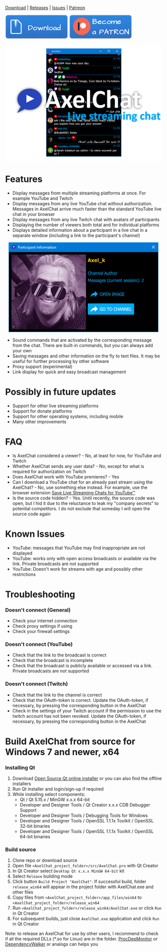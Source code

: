[Download](https://github.com/3dproger/axelchat/releases/latest/) |
[Releases](https://github.com/3dproger/AxelChat/releases) |
[Issues](https://github.com/3dproger/AxelChat/issues) |
[Patreon](https://patreon.com/axel_k)

[<img src="images/button-download.png">](https://github.com/3dproger/AxelChat/releases)
[![Patreon](https://raw.githubusercontent.com/3dproger/AxelChat/main/images/button-patron.png)](https://patreon.com/axel_k)

<p align="center">
  <img src="images/github-social5b.png">
</p>

# Features
- Display messages from multiple streaming platforms at once. For example YouTube and Twitch
- Display messages from any live YouTube chat without authorization. Messages in AxelChat arrive much faster than the standard YouTube live chat in your browser
- Display messages from any live Twitch chat with avatars of participants
- Displaying the number of viewers both total and for individual platforms
- Displays detailed information about a participant in a live chat in a separate window (including a link to the participant's channel)
<p align="center">
  <img src="images/9.png">
</p>

- Sound commands that are activated by the corresponding message from the chat. There are built-in commands, but you can always add your own
- Saving messages and other information on the fly to text files. It may be useful for further processing by other software
- Proxy support (experimental)
- Link display for quick and easy broadcast management

# Possibly in future updates
- Support for other live streaming platforms
- Support for donate platforms
- Support for other operating systems, including mobile
- Many other improvements

# FAQ
- Is AxelChat considered a viewer? - No, at least for now, for YouTube and Twitch
- Whether AxelChat sends any user data? - No, except for what is required for authorization on Twitch
- Does AxelChat work with YouTube premieres? - Yes
- Can I download a YouTube chat for an already past stream using the AxelChat? - No, use something else instead. For example, use the browser extension [Save Live Streaming Chats for YouTube™](https://chrome.google.com/webstore/detail/save-live-streaming-chats/bcclhcedlelimlnmcpfeiabljbpahnef)
- Is the source code hidden? - Yes. Until recently, the source code was open, but I hid it due to the reluctance to leak my "company secrets" to potential competitors. I do not exclude that someday I will open the source code again

# Known Issues
- YouTube: messages that YouTube may find inappropriate are not displayed
- YouTube: works only with open access broadcasts or available via the link. Private broadcasts are not supported
- YouTube: Doesn't work for streams with age and possibly other restrictions

# Troubleshooting
### Doesn't connect (General)
- Check your internet connection
- Check proxy settings if using
- Check your firewall settings

### Doesn't connect (YouTube)
- Check that the link to the broadcast is correct
- Check that the broadcast is incomplete
- Check that the broadcast is publicly available or accessed via a link. Private broadcasts are not supported

### Doesn't connect (Twitch)
- Check that the link to the channel is correct
- Check that the OAuth-token is correct. Update the OAuth-token, if necessary, by pressing the corresponding button in the AxelChat
- Check in the settings of your Twitch account if the permission to use the twitch account has not been revoked. Update the OAuth-token, if necessary, by pressing the corresponding button in the AxelChat

# Build AxelChat from source for Windows 7 and newer, x64
### Installing Qt
1. Download [Open Source Qt online installer](https://www.qt.io/download-qt-installer) or you can also find the offline installers
2. Run Qt installer and login/sign-up if required
3. While installing select components:
    * Qt / Qt 5.15.x / MinGW x.x.x 64-bit
    * Developer and Designer Tools / Qt Creator x.x.x CDB Debugger Support
    * Developer and Designer Tools / Debugging Tools for Windows
    * Developer and Designer Tools / OpenSSL 1.1.1x Toolkit / OpenSSL 32-bit binaries
    * Developer and Designer Tools / OpenSSL 1.1.1x Toolkit / OpenSSL 64-bit binaries

### Build source
1. Clone repo or download source
2. Open file ```<AxelChat_project_folder>/src/AxelChat.pro``` with Qt Creator
3. In Qt Creator select ```Desktop Qt x.x.x MinGW 64-bit``` kit
4. Select ```Release``` building mode
5. Click button ```Build Project "AxelChat"```. If successful build, folder ```release_win64``` will appear in the project folder with AxelChat.exe and other files
6. Copy files from ```<AxelChat_project_folder>/app_files/win64``` to ```<AxelChat_project_folder>/release_win64```
7. Run ```<AxelChat_project_folder>/release_win64/AxelChat.exe``` or click ```Run``` in Qt Creator
8. For subsequent builds, just close ```AxelChat.exe``` application and click ```Run``` in Qt Creator

Note: to release an AxelChat for use by other users, I recommend to check if all the required DLLs (\*.so for Linux) are in the folder. [ProcDepMonitor](https://github.com/3dproger/ProcDepMonitor) or [DependencyWalker](https://www.dependencywalker.com/) or analogs can helps you

